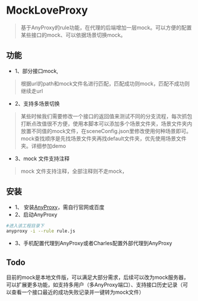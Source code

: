 # MockLoveProxy

>基于AnyProxy的rule功能，在代理的后端增加一层mock。可以方便的配置某些接口的mock、可以依据场景切换mock。

## 功能
- 1、部分接口mock,
>根据url的path和mock文件名进行匹配，匹配成功则mock，匹配不成功则继续走url

- 2、支持多场景切换
>某些时候我们需要修改一个接口的返回值来测试不同的分支流程，每次抓包打断点改值很不方便，使用本脚本可以添加多个场景文件夹，场景文件夹内放置不同值的mock文件，在sceneConfig.json里修改使用何种场景即可。
mock查找顺序是先找场景文件夹再找default文件夹，优先使用场景文件夹。详细参加demo

- 3、mock 文件支持注释
>mock 文件支持注释，全部注释则不走mock，



## 安装
- 1、 安装[AnyProxy](https://github.com/alibaba/anyproxy)，需自行官网或百度
- 2、启动AnyProxy
```bash
#进入该工程目录下
anyproxy -i --rule rule.js
```
- 3、手机配置代理到AnyProxy或者Charles配置外部代理到AnyProxy

## Todo
目前的mock是本地文件版，可以满足大部分需求，后续可以改为mock服务器，可以扩展更多功能，如支持多用户（多AnyProxy端口）、支持接口历史记录（可以查看一个接口最近的成功失败记录并一键转为mock文件）
